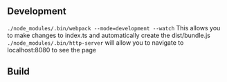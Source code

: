## Development
`./node_modules/.bin/webpack --mode=development --watch`
This allows you to make changes to index.ts and automatically create the dist/bundle.js
`./node_modules/.bin/http-server`
will allow you to navigate to localhost:8080 to see the page

## Build

